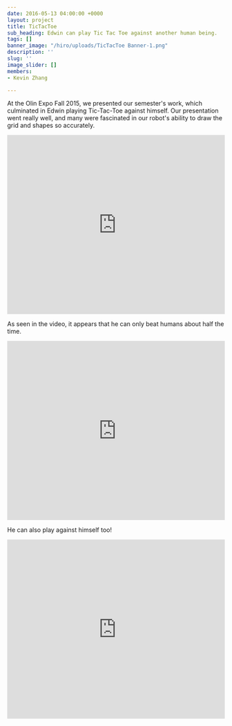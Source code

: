 ```yaml
---
date: 2016-05-13 04:00:00 +0000
layout: project
title: TicTacToe
sub_heading: Edwin can play Tic Tac Toe against another human being.
tags: []
banner_image: "/hiro/uploads/TicTacToe Banner-1.png"
description: ''
slug: ''
image_slider: []
members:
- Kevin Zhang

---
```

At the Olin Expo Fall 2015, we presented our semester's work, which culminated in Edwin playing Tic-Tac-Toe against himself. Our presentation went really well, and many were fascinated in our robot's ability to draw the grid and shapes so accurately. 

<iframe width="100%" height="415" src="https://www.youtube.com/embed/jjyEv3PJ6AQ" frameborder="0" allow="accelerometer; autoplay; encrypted-media; gyroscope; picture-in-picture" allowfullscreen></iframe>

As seen in the video, it appears that he can only beat humans about half the time.

<iframe width="100%" height="415" src="https://www.youtube.com/embed/yZWK3U_afgc" frameborder="0" allow="accelerometer; autoplay; encrypted-media; gyroscope; picture-in-picture" allowfullscreen></iframe>

He can also play against himself too!

<iframe width="100%" height="415"  src="https://www.youtube.com/embed/IV-uooCVgGs" frameborder="0" allow="accelerometer; autoplay; encrypted-media; gyroscope; picture-in-picture" allowfullscreen></iframe>